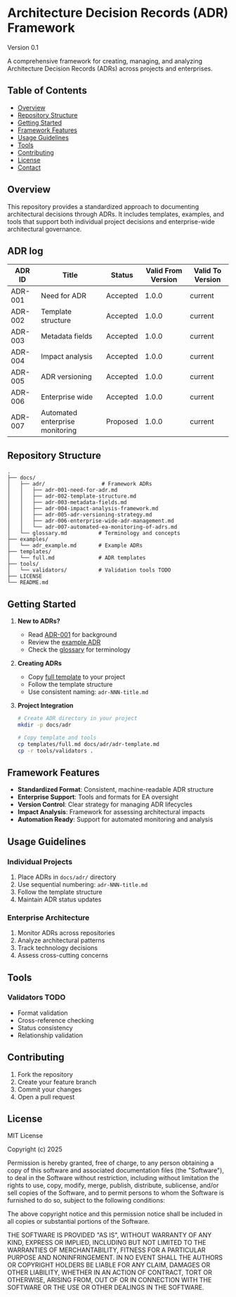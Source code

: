 # Architecture Decision Records (ADR) Framework
Version 0.1

A comprehensive framework for creating, managing, and analyzing Architecture Decision Records (ADRs) across projects and enterprises.

## Table of Contents
- [Overview](#overview)
- [Repository Structure](#repository-structure)
- [Getting Started](#getting-started)
- [Framework Features](#framework-features)
- [Usage Guidelines](#usage-guidelines)
- [Tools](#tools)
- [Contributing](#contributing)
- [License](#license)
- [Contact](#contact)

## Overview

This repository provides a standardized approach to documenting architectural decisions through ADRs. It includes templates, examples, and tools that support both individual project decisions and enterprise-wide architectural governance.

## ADR log

| ADR ID | Title | Status | Valid From Version | Valid To Version |
|--------|-------|--------|-------------------|------------------|
| ADR-001| Need for ADR  | Accepted | 1.0.0            | current          |
| ADR-002| Template structure   | Accepted | 1.0.0            | current       |
| ADR-003| Metadata fields  | Accepted | 1.0.0            | current       |
| ADR-004| Impact analysis  | Accepted | 1.0.0            | current       |
| ADR-005| ADR versioning   | Accepted | 1.0.0            | current       |
| ADR-006| Enterprise wide   | Accepted | 1.0.0            | current       |
| ADR-007| Automated enterprise monitoring | Proposed | 1.0.0            | current       |


## Repository Structure

```
.
├── docs/
│   ├── adr/                  # Framework ADRs
│   │   ├── adr-001-need-for-adr.md
│   │   ├── adr-002-template-structure.md
│   │   ├── adr-003-metadata-fields.md
│   │   ├── adr-004-impact-analysis-framework.md
│   │   ├── adr-005-adr-versioning-strategy.md
│   │   ├── adr-006-enterprise-wide-adr-management.md
│   │   └── adr-007-automated-ea-monitoring-of-adrs.md
│   └── glossary.md          # Terminology and concepts
├── examples/
│   └── adr_example.md       # Example ADRs
├── templates/
│   └── full.md              # ADR templates
├── tools/
│   └── validators/          # Validation tools TODO
├── LICENSE
└── README.md
```

## Getting Started

1. **New to ADRs?**
   - Read [ADR-001](docs/adr/adr-001-need-for-adr.md) for background
   - Review the [example ADR](examples/adr_example.md)
   - Check the [glossary](docs/glossary.md) for terminology

2. **Creating ADRs**
   - Copy [full template](templates/full.md) to your project
   - Follow the template structure
   - Use consistent naming: `adr-NNN-title.md`

3. **Project Integration**
   ```bash
   # Create ADR directory in your project
   mkdir -p docs/adr
   
   # Copy template and tools
   cp templates/full.md docs/adr/adr-template.md
   cp -r tools/validators .
   ```

## Framework Features

- **Standardized Format**: Consistent, machine-readable ADR structure
- **Enterprise Support**: Tools and formats for EA oversight
- **Version Control**: Clear strategy for managing ADR lifecycles
- **Impact Analysis**: Framework for assessing architectural impacts
- **Automation Ready**: Support for automated monitoring and analysis

## Usage Guidelines

### Individual Projects
1. Place ADRs in `docs/adr/` directory
2. Use sequential numbering: `adr-NNN-title.md`
3. Follow the template structure
4. Maintain ADR status updates

### Enterprise Architecture
1. Monitor ADRs across repositories
2. Analyze architectural patterns
3. Track technology decisions
4. Assess cross-cutting concerns

## Tools

### Validators TODO
- Format validation
- Cross-reference checking
- Status consistency
- Relationship validation

## Contributing

1. Fork the repository
2. Create your feature branch
3. Commit your changes
4. Open a pull request

## License

MIT License

Copyright (c) 2025 

Permission is hereby granted, free of charge, to any person obtaining a copy
of this software and associated documentation files (the "Software"), to deal
in the Software without restriction, including without limitation the rights
to use, copy, modify, merge, publish, distribute, sublicense, and/or sell
copies of the Software, and to permit persons to whom the Software is
furnished to do so, subject to the following conditions:

The above copyright notice and this permission notice shall be included in all
copies or substantial portions of the Software.

THE SOFTWARE IS PROVIDED "AS IS", WITHOUT WARRANTY OF ANY KIND, EXPRESS OR
IMPLIED, INCLUDING BUT NOT LIMITED TO THE WARRANTIES OF MERCHANTABILITY,
FITNESS FOR A PARTICULAR PURPOSE AND NONINFRINGEMENT. IN NO EVENT SHALL THE
AUTHORS OR COPYRIGHT HOLDERS BE LIABLE FOR ANY CLAIM, DAMAGES OR OTHER
LIABILITY, WHETHER IN AN ACTION OF CONTRACT, TORT OR OTHERWISE, ARISING FROM,
OUT OF OR IN CONNECTION WITH THE SOFTWARE OR THE USE OR OTHER DEALINGS IN THE
SOFTWARE.
